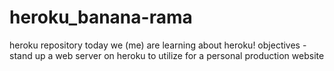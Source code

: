 # heroku_banana-rama
heroku repository
today we (me) are learning about heroku!
objectives - stand up a web server on heroku to utilize for a personal production website
